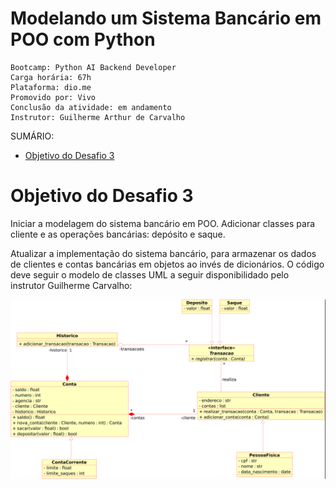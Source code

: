 <h1>Modelando um Sistema Bancário em POO com Python</h1>

```
Bootcamp: Python AI Backend Developer
Carga horária: 67h
Plataforma: dio.me
Promovido por: Vivo
Conclusão da atividade: em andamento
Instrutor: Guilherme Arthur de Carvalho
``` 

SUMÁRIO:

- [Objetivo do Desafio 3](#objetivo-do-desafio-3)


# Objetivo do Desafio 3

Iniciar a modelagem do sistema bancário em POO. Adicionar classes para cliente e as operações bancárias: depósito e saque.

Atualizar a implementação do sistema bancário, para armazenar os dados de clientes e contas bancárias em objetos ao invés de dicionários. O código deve seguir o modelo de classes UML a seguir disponibilidado pelo instrutor Guilherme Carvalho:

![](/img/modelagem-sistema-instrutor.png)


